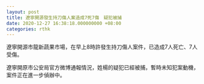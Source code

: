 ```yaml
---
layout: post
title: 遼寧開源發生持刀傷人案造成7死7傷　疑犯被捕
date: 2020-12-27 16:38:18.000000000 +08:00
categories: rthk
---
```


遼寧開源市龍新蔬果市場，在早上8時許發生持刀傷人案件，已造成7人死亡、7人受傷。

遼寧開原市公安局官方微博通報情況，姓楊的疑犯已經被捕，暫時未知犯案動機，案件正在進一步偵辦中。
